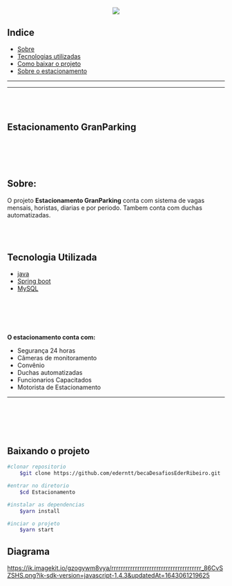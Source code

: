 

<h1 align= "center"> 
<img src="https://ik.imagekit.io/gzogywm8vya/banner_estacionamento_rqqeoyAahE.jpg?ik-sdk-version=javascript-1.4.3&updatedAt=1642687192657.png"
</h1> 



## Indice
- [Sobre](#-Sobre)
- [Tecnologias utilizadas](#-Tecnologia-Utilizada)
- [Como baixar o projeto](#-Baixando-o-projeto)
- [Sobre o estacionamento](#-O-estacionamento-conta-com)

---
---
<br></br>
<b>Estacionamento GranParking</b>
<br></br>
---


<br></br>
## Sobre:
O projeto **Estacionamento GranParking** conta com sistema de vagas mensais, horistas, diarias e por periodo. Tambem  conta com duchas automatizadas.

<br></br>

## Tecnologia Utilizada
- [java](https://www.java.com/pt-BR/)
- [Spring boot](https://spring.io/projects/spring-boot)
- [MySQL](https://www.mysql.com/products/workbench/)

<br></br>
<br></br>


**O estacionamento conta com:**
- Segurança 24 horas
- Câmeras de monitoramento
- Convênio
- Duchas automatizadas
- Funcionarios Capacitados
- Motorista de Estacionamento

---
<br></br>
<br></br>

## Baixando o projeto

```bash
#clonar repositorio
    $git clone https://github.com/ederntt/becaDesafiosEderRibeiro.git

#entrar no diretorio
    $cd Estacionamento

#instalar as dependencias
    $yarn install

#inciar o projeto
    $yarn start
```

## Diagrama


https://ik.imagekit.io/gzogywm8vya/rrrrrrrrrrrrrrrrrrrrrrrrrrrrrrrrrrrrrr_86CvSZSHS.png?ik-sdk-version=javascript-1.4.3&updatedAt=1643061219625
